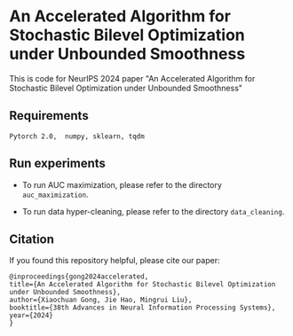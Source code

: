 # An Accelerated Algorithm for Stochastic Bilevel Optimization under Unbounded Smoothness

This is code for NeurIPS 2024 paper "An Accelerated Algorithm for Stochastic Bilevel Optimization under Unbounded Smoothness"

## Requirements
`Pytorch 2.0,  numpy, sklearn, tqdm
`

## Run experiments

- To run AUC maximization, please refer to the directory `auc_maximization`.

- To run data hyper-cleaning, please refer to the directory `data_cleaning`.

## Citation
If you found this repository helpful, please cite our paper:
```
@inproceedings{gong2024accelerated,
title={An Accelerated Algorithm for Stochastic Bilevel Optimization under Unbounded Smoothness},
author={Xiaochuan Gong, Jie Hao, Mingrui Liu},
booktitle={38th Advances in Neural Information Processing Systems},
year={2024}
}

```